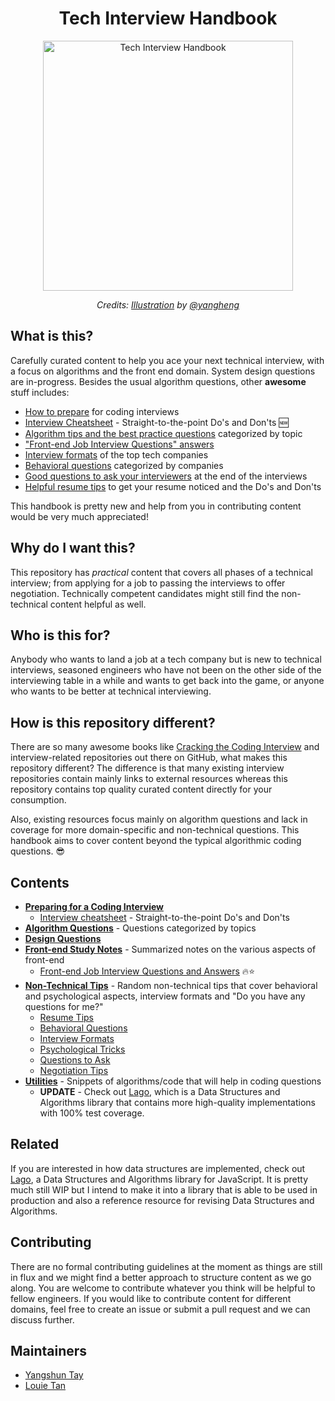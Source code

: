 <h1 align="center">Tech Interview Handbook</h1>

<div align="center">
  <a href="https://dribbble.com/shots/3831443-Tech-Interview-Handbook">
    <img src="https://cdn.rawgit.com/yangshun/tech-interview-handbook/master/assets/book.svg" alt="Tech Interview Handbook" width="400"/>
    </a>
  <br>
  <p>
    <em>Credits: <a href="https://dribbble.com/shots/3831443-Tech-Interview-Handbook">Illustration</a> by <a href="https://dribbble.com/yangheng">@yangheng</a>
    </em>
  </p>
</div>

## What is this?

Carefully curated content to help you ace your next technical interview, with a focus on algorithms and the front end domain. System design questions are in-progress. Besides the usual algorithm questions, other **awesome** stuff includes:

- [How to prepare](preparing) for coding interviews
- [Interview Cheatsheet](preparing/cheatsheet.md) - Straight-to-the-point Do's and Don'ts 🆕
- [Algorithm tips and the best practice questions](algorithms) categorized by topic
- ["Front-end Job Interview Questions" answers](front-end/interview-questions.md)
- [Interview formats](non-technical/interview-formats.md) of the top tech companies
- [Behavioral questions](non-technical/behavioral.md) categorized by companies
- [Good questions to ask your interviewers](non-technical/questions-to-ask.md) at the end of the interviews
- [Helpful resume tips](non-technical/resume.md) to get your resume noticed and the Do's and Don'ts

This handbook is pretty new and help from you in contributing content would be very much appreciated!

## Why do I want this?

This repository has *practical* content that covers all phases of a technical interview; from applying for a job to passing the interviews to offer negotiation. Technically competent candidates might still find the non-technical content helpful as well.

## Who is this for?

Anybody who wants to land a job at a tech company but is new to technical interviews, seasoned engineers who have not been on the other side of the interviewing table in a while and wants to get back into the game, or anyone who wants to be better at technical interviewing.

## How is this repository different?

There are so many awesome books like [Cracking the Coding Interview](http://www.crackingthecodinginterview.com/) and interview-related repositories out there on GitHub, what makes this repository different? The difference is that many existing interview repositories contain mainly links to external resources whereas this repository contains top quality curated content directly for your consumption.

Also, existing resources focus mainly on algorithm questions and lack in coverage for more domain-specific and non-technical questions. This handbook aims to cover content beyond the typical algorithmic coding questions. 😎

## Contents

- **[Preparing for a Coding Interview](preparing)**
  - [Interview cheatsheet](preparing/cheatsheet.md) - Straight-to-the-point Do's and Don'ts
- **[Algorithm Questions](algorithms)** - Questions categorized by topics
- **[Design Questions](design)**
- **[Front-end Study Notes](front-end)** - Summarized notes on the various aspects of front-end
  - [Front-end Job Interview Questions and Answers](front-end/interview-questions.md) 🔥⭐
- **[Non-Technical Tips](non-technical)** - Random non-technical tips that cover behavioral and psychological aspects, interview formats and "Do you have any questions for me?"
  - [Resume Tips](non-technical/resume.md)
  - [Behavioral Questions](non-technical/behavioral.md)
  - [Interview Formats](non-technical/interview-formats.md)
  - [Psychological Tricks](non-technical/psychological-tricks.md)
  - [Questions to Ask](non-technical/questions-to-ask.md)
  - [Negotiation Tips](non-technical/negotiation.md)
- **[Utilities](utilities)** - Snippets of algorithms/code that will help in coding questions
  - **UPDATE** - Check out [Lago](https://github.com/yangshun/lago), which is a Data Structures and Algorithms library that contains more high-quality implementations with 100% test coverage.

## Related

If you are interested in how data structures are implemented, check out [Lago](https://github.com/yangshun/lago), a Data Structures and Algorithms library for JavaScript. It is pretty much still WIP but I intend to make it into a library that is able to be used in production and also a reference resource for revising Data Structures and Algorithms.

## Contributing

There are no formal contributing guidelines at the moment as things are still in flux and we might find a better approach to structure content as we go along. You are welcome to contribute whatever you think will be helpful to fellow engineers. If you would like to contribute content for different domains, feel free to create an issue or submit a pull request and we can discuss further.

## Maintainers

- [Yangshun Tay](https://github.com/yangshun)
- [Louie Tan](https://github.com/louietyj)
